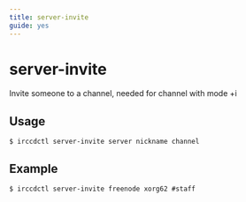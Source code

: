 ```yaml
---
title: server-invite
guide: yes
---
```


# server-invite

Invite someone to a channel, needed for channel with mode +i

## Usage

````nohighlight
$ irccdctl server-invite server nickname channel
````

## Example

````nohighlight
$ irccdctl server-invite freenode xorg62 #staff
````
